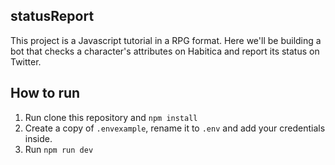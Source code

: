 ## statusReport

This project is a Javascript tutorial in a RPG format. 
Here we'll be building a bot that checks a character's attributes on Habitica and report its status on Twitter.

## How to run

1. Run clone this repository and `npm install`
2. Create a copy of `.envexample`, rename it to `.env` and add your credentials inside.
3. Run `npm run dev`